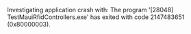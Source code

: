 Investigating application crash with:
The program '[28048] TestMauiRfidControllers.exe' has exited with code 2147483651 (0x80000003).
